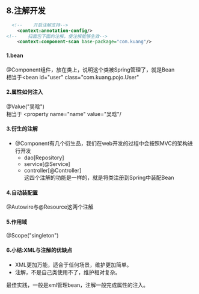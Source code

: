 ## 8.注解开发
```xml
  <!--    开启注解支持-->
    <context:annotation-config/>
<!--    扫面包下面的注解，使注解能够生效-->
    <context:component-scan base-package="com.kuang"/>
```
#### 1.bean  
@Component组件，放在类上，说明这个类被Spring管理了，就是Bean  
相当于<bean id="user" class="com.kuang.pojo.User"
#### 2.属性如何注入  
@Value("吴晗")  
相当于 
<property name="name" value="吴晗"/

#### 3.衍生的注解    
- @Component有几个衍生品，我们在web开发的过程中会按照MVC的架构进行开发
    - dao[Repository]
    - service[@Service]
    - controller[@Controller]  
这四个注解的功能是一样的，就是将类注册到Spring中装配Bean
#### 4.自动装配置  
@Autowire与@Resource这两个注解
#### 5.作用域  
@Scope("singleton")
#### 6.小结:XML与注解的优缺点

- XML更加万能，适合于任何场景，维护更加简单。
- 注解，不是自己类使用不了，维护相对复杂。

最佳实践，一般是xml管理bean，注解一般完成属性的注入。
